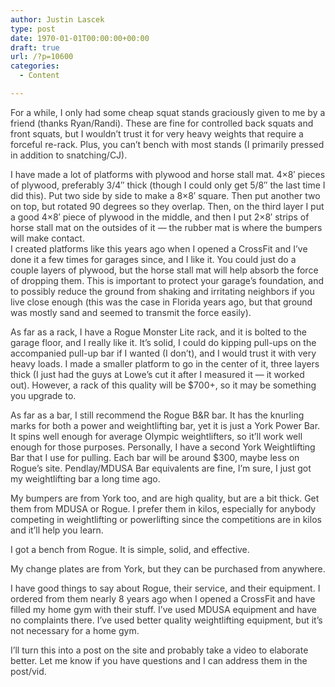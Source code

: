 ```yaml
---
author: Justin Lascek
type: post
date: 1970-01-01T00:00:00+00:00
draft: true
url: /?p=10600
categories:
  - Content

---
```

<p style="color: #373737;">
  For a while, I only had some cheap squat stands graciously given to me by a friend (thanks Ryan/Randi). These are fine for controlled back squats and front squats, but I wouldn’t trust it for very heavy weights that require a forceful re-rack. Plus, you can’t bench with most stands (I primarily pressed in addition to snatching/CJ).
</p>

<p style="color: #373737;">
  I have made a lot of platforms with plywood and horse stall mat. 4×8′ pieces of plywood, preferably 3/4″ thick (though I could only get 5/8″ the last time I did this). Put two side by side to make a 8×8′ square. Then put another two on top, but rotated 90 degrees so they overlap. Then, on the third layer I put a good 4×8′ piece of plywood in the middle, and then I put 2×8′ strips of horse stall mat on the outsides of it — the rubber mat is where the bumpers will make contact.<br /> I created platforms like this years ago when I opened a CrossFit and I’ve done it a few times for garages since, and I like it. You could just do a couple layers of plywood, but the horse stall mat will help absorb the force of dropping them. This is important to protect your garage’s foundation, and to possibly reduce the ground from shaking and irritating neighbors if you live close enough (this was the case in Florida years ago, but that ground was mostly sand and seemed to transmit the force easily).
</p>

<p style="color: #373737;">
  As far as a rack, I have a Rogue Monster Lite rack, and it is bolted to the garage floor, and I really like it. It’s solid, I could do kipping pull-ups on the accompanied pull-up bar if I wanted (I don’t), and I would trust it with very heavy loads. I made a smaller platform to go in the center of it, three layers thick (I just had the guys at Lowe’s cut it after I measured it — it worked out). However, a rack of this quality will be $700+, so it may be something you upgrade to.
</p>

<p style="color: #373737;">
  As far as a bar, I still recommend the Rogue B&R bar. It has the knurling marks for both a power and weightlifting bar, yet it is just a York Power Bar. It spins well enough for average Olympic weightlifters, so it’ll work well enough for those purposes. Personally, I have a second York Weightlifting Bar that I use for pulling. Each bar will be around $300, maybe less on Rogue’s site. Pendlay/MDUSA Bar equivalents are fine, I’m sure, I just got my weightlifting bar a long time ago.
</p>

<p style="color: #373737;">
  My bumpers are from York too, and are high quality, but are a bit thick. Get them from MDUSA or Rogue. I prefer them in kilos, especially for anybody competing in weightlifting or powerlifting since the competitions are in kilos and it’ll help you learn.
</p>

<p style="color: #373737;">
  I got a bench from Rogue. It is simple, solid, and effective.
</p>

<p style="color: #373737;">
  My change plates are from York, but they can be purchased from anywhere.
</p>

<p style="color: #373737;">
  I have good things to say about Rogue, their service, and their equipment. I ordered from them nearly 8 years ago when I opened a CrossFit and have filled my home gym with their stuff. I’ve used MDUSA equipment and have no complaints there. I’ve used better quality weightlifting equipment, but it’s not necessary for a home gym.
</p>

<p style="color: #373737;">
  I’ll turn this into a post on the site and probably take a video to elaborate better. Let me know if you have questions and I can address them in the post/vid.
</p>
